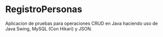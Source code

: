 # RegistroPersonas
Aplicacion de pruebas para operaciones CRUD en Java haciendo uso de Java Swing, MySQL (Con Hikari) y JSON. 
